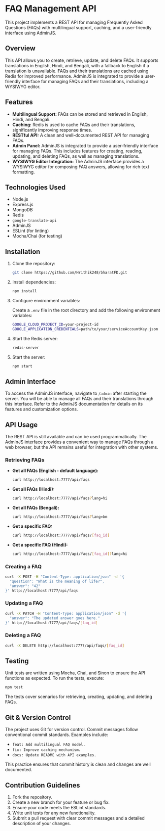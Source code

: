 # FAQ Management API

This project implements a REST API for managing Frequently Asked Questions (FAQs) with multilingual support, caching, and a user-friendly interface using AdminJS.

## Overview

This API allows you to create, retrieve, update, and delete FAQs. It supports translations in English, Hindi, and Bengali, with a fallback to English if a translation is unavailable. FAQs and their translations are cached using Redis for improved performance. AdminJS is integrated to provide a user-friendly interface for managing FAQs and their translations, including a WYSIWYG editor.

## Features

- **Multilingual Support:** FAQs can be stored and retrieved in English, Hindi, and Bengali.
- **Caching:** Redis is used to cache FAQs and their translations, significantly improving response times.
- **RESTful API:** A clean and well-documented REST API for managing FAQs.
- **Admin Panel:** AdminJS is integrated to provide a user-friendly interface for managing FAQs. This includes features for creating, reading, updating, and deleting FAQs, as well as managing translations.
- **WYSIWYG Editor Integration:** The AdminJS interface provides a WYSIWYG editor for composing FAQ answers, allowing for rich text formatting.

## Technologies Used

- Node.js
- Express.js
- MongoDB
- Redis
- `google-translate-api`
- AdminJS
- ESLint (for linting)
- Mocha/Chai (for testing)

## Installation

1.  Clone the repository:

    ```bash
    git clone https://github.com/Hrithik248/bharatFD.git
    ```

2.  Install dependencies:

    ```bash
    npm install
    ```

3.  Configure environment variables:

    Create a `.env` file in the root directory and add the following environment variables:

    ```bash
    GOOGLE_CLOUD_PROJECT_ID=your-project-id
    GOOGLE_APPLICATION_CREDENTIALS=path/to/your/serviceAccountKey.json
    ```

4.  Start the Redis server:

    ```bash
    redis-server
    ```

5.  Start the server:

    ```bash
    npm start
    ```

## Admin Interface

To access the AdminJS interface, navigate to `/admin` after starting the server. You will be able to manage all FAQs and their translations through this interface. Refer to the AdminJS documentation for details on its features and customization options.

## API Usage

The REST API is still available and can be used programmatically. The AdminJS interface provides a convenient way to manage FAQs through a web browser, but the API remains useful for integration with other systems.

### Retrieving FAQs

- **Get all FAQs (English - default language):**

  ```bash
  curl http://localhost:7777/api/faqs
  ```

- **Get all FAQs (Hindi):**

  ```bash
  curl http://localhost:7777/api/faqs?lang=hi
  ```

- **Get all FAQs (Bengali):**

  ```bash
  curl http://localhost:7777/api/faqs?lang=bn
  ```

- **Get a specific FAQ:**

  ```bash
  curl http://localhost:7777/api/faqs/[faq_id]
  ```

- **Get a specific FAQ (Hindi):**

  ```bash
  curl http://localhost:7777/api/faqs/[faq_id]?lang=hi
  ```

### Creating a FAQ

```bash
curl -X POST -H "Content-Type: application/json" -d '{
  "question": "What is the meaning of life?",
  "answer": "42"
}' http://localhost:7777/api/faqs
```

### Updating a FAQ

```bash
curl -X PATCH -H "Content-Type: application/json" -d '{
  "answer": "The updated answer goes here."
}' http://localhost:7777/api/faqs/[faq_id]
```

### Deleting a FAQ

```bash
curl -X DELETE http://localhost:7777/api/faqs/[faq_id]
```

## Testing

Unit tests are written using Mocha, Chai, and Sinon to ensure the API functions as expected. To run the tests, execute:

```bash
npm test
```

The tests cover scenarios for retrieving, creating, updating, and deleting FAQs.

## Git & Version Control

The project uses Git for version control. Commit messages follow conventional commit standards. Examples include:

- `feat: Add multilingual FAQ model.`
- `fix: Improve caching mechanism.`
- `docs: Update README with API examples.`

This practice ensures that commit history is clean and changes are well documented.

## Contribution Guidelines

1.  Fork the repository.
2.  Create a new branch for your feature or bug fix.
3.  Ensure your code meets the ESLint standards.
4.  Write unit tests for any new functionality.
5.  Submit a pull request with clear commit messages and a detailed description of your changes.
